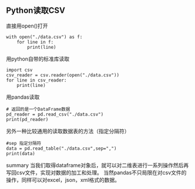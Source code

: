 ## Python读取CSV

直接用open()打开

```
with open("./data.csv") as f:
    for line in f:
        print(line)
```

用python自带的标准库读取

```
import csv
csv_reader = csv.reader(open("./data.csv"))
for line in csv_reader:
    print(line)
```

用pandas读取

```
# 返回的是一个DataFrame数据
pd_reader = pd.read_csv("./data.csv")
print(pd_reader)
```

另外一种比较通用的读取数据表的方法（指定分隔符）

```
#sep 指定分隔符
data = pd.read_table("./data.csv",sep=",")
print(data)
```

summary
当我们取得dataframe对象后，就可以对二维表进行一系列操作然后再写回csv文件，实现对数据的加工和处理。
当然pandas不只局限在对csv文件的操作，同样可以对excel，json，xml格式的数据。
